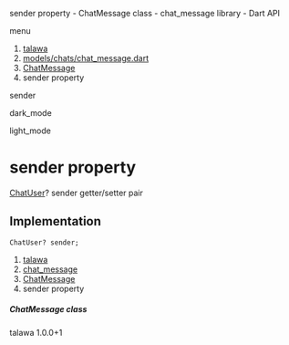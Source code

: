 




sender property - ChatMessage class - chat\_message library - Dart API







menu

1. [talawa](../../index.html)
2. [models/chats/chat\_message.dart](../../models_chats_chat_message/models_chats_chat_message-library.html)
3. [ChatMessage](../../models_chats_chat_message/ChatMessage-class.html)
4. sender property

sender


dark\_mode

light\_mode




# sender property


[ChatUser](../../models_chats_chat_user/ChatUser-class.html)?
sender
getter/setter pair

## Implementation

```
ChatUser? sender;
```

 


1. [talawa](../../index.html)
2. [chat\_message](../../models_chats_chat_message/models_chats_chat_message-library.html)
3. [ChatMessage](../../models_chats_chat_message/ChatMessage-class.html)
4. sender property

##### ChatMessage class





talawa
1.0.0+1






